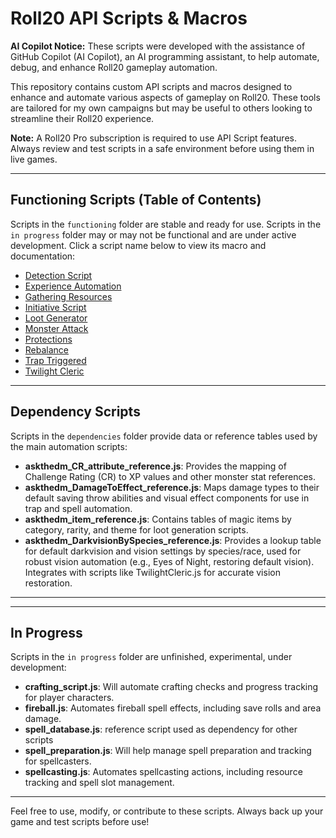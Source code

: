 
# Roll20 API Scripts & Macros

**AI Copilot Notice:**
These scripts were developed with the assistance of GitHub Copilot (AI Copilot), an AI programming assistant, to help automate, debug, and enhance Roll20 gameplay automation.

This repository contains custom API scripts and macros designed to enhance and automate various aspects of gameplay on Roll20. These tools are tailored for my own campaigns but may be useful to others looking to streamline their Roll20 experience.

**Note:** A Roll20 Pro subscription is required to use API Script features. Always review and test scripts in a safe environment before using them in live games.

---




## Functioning Scripts (Table of Contents)

Scripts in the `functioning` folder are stable and ready for use. Scripts in the `in progress` folder may or may not be functional and are under active development. Click a script name below to view its macro and documentation:

- [Detection Script](functioning/detection_macro.md)
- [Experience Automation](functioning/experience_automation_macro.md)
- [Gathering Resources](functioning/gathering_resources_macro.md)
- [Initiative Script](functioning/initiative.md)
- [Loot Generator](functioning/loot_generator_macro.md)
- [Monster Attack](functioning/MonsterAttack.md)
- [Protections](functioning/Protections_macro.md)
- [Rebalance](functioning/Rebalance.md)
- [Trap Triggered](functioning/trap_trigger_macro.md)
- [Twilight Cleric](functioning/TwilightCleric_macro.md)

---

## Dependency Scripts

Scripts in the `dependencies` folder provide data or reference tables used by the main automation scripts:

- **askthedm_CR_attribute_reference.js**: Provides the mapping of Challenge Rating (CR) to XP values and other monster stat references.
- **askthedm_DamageToEffect_reference.js**: Maps damage types to their default saving throw abilities and visual effect components for use in trap and spell automation.
- **askthedm_item_reference.js**: Contains tables of magic items by category, rarity, and theme for loot generation scripts.
- **askthedm_DarkvisionBySpecies_reference.js**: Provides a lookup table for default darkvision and vision settings by species/race, used for robust vision automation (e.g., Eyes of Night, restoring default vision). Integrates with scripts like TwilightCleric.js for accurate vision restoration.

---

---

## In Progress

Scripts in the `in progress` folder are unfinished, experimental, under development:

- **crafting_script.js**: Will automate crafting checks and progress tracking for player characters.
- **fireball.js**: Automates fireball spell effects, including save rolls and area damage.
- **spell_database.js**: reference script used as dependency for other scripts
- **spell_preparation.js**: Will help manage spell preparation and tracking for spellcasters.
- **spellcasting.js**: Automates spellcasting actions, including resource tracking and spell slot management.

---

Feel free to use, modify, or contribute to these scripts. Always back up your game and test scripts before use!
